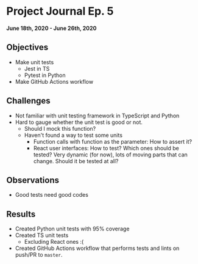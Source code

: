 # Project Journal Ep. 5
**June 18th, 2020 - June 26th, 2020**

## Objectives
- Make unit tests
  - Jest in TS
  - Pytest in Python
- Make GitHub Actions workflow

## Challenges
- Not familiar with unit testing framework in TypeScript and Python
- Hard to gauge whether the unit test is good or not.
  - Should I mock this function?
  - Haven't found a way to test some units
    - Function calls with function as the parameter: How to assert it?
    - React user interfaces: How to test? Which ones should be tested? Very dynamic (for now), lots of moving parts that can change. Should it be tested at all?

## Observations
- Good tests need good codes

## Results
- Created Python unit tests with 95% coverage
- Created TS unit tests
  - Excluding React ones :(
- Created GitHub Actions workflow that performs tests and lints on push/PR to `master`.
